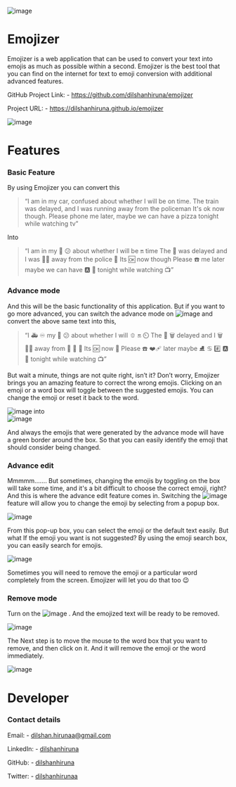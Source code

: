 ![image](https://user-images.githubusercontent.com/67839176/154834152-a1fff744-459b-4d0b-9e8f-98ef89b95cf2.png)
# Emojizer

Emojizer is a web application that can be used to convert your text into emojis as much as possible within a second. Emojizer is the best tool that you can find on the internet for text to emoji conversion with additional advanced features.

GitHub Project Link: - https://github.com/dilshanhiruna/emojizer

Project URL: - https://dilshanhiruna.github.io/emojizer


![image](https://user-images.githubusercontent.com/67839176/154834327-9941bd88-289f-4d50-a7c5-f7909925a5a9.png)

# Features
### Basic Feature
By using Emojizer you can convert this 

> “I am in my car, confused about whether I will be on time. The train was delayed, and I was running away from the policeman It's ok now though. Please phone me later, maybe we can have a pizza tonight while watching tv” 

Into

> “I am in my 🚗 😕 about whether I will be 🔛 time The 🚋 was delayed and I was 🏃‍♂️ away from the police 👨 Its 🆗 now though Please ☎️ me later maybe we can have 🅰️ 🍕 tonight while watching 📺”


### Advance mode
And this will be the basic functionality of this application. But if you want to go more advanced, you can switch the advance mode on ![image](https://user-images.githubusercontent.com/67839176/154834279-a33fe381-1445-49bc-a8eb-136c1a04cb9f.png) and convert the above same text into this,

> “I 🚑 ♾️ my 🚗 😕 about whether I will 🫑 🔛 ⏲️ The 🚋 🗑️ delayed and I 🗑️ 🏃‍♂️ away from 🤘 🚓 👨 Its 🆗 now 💭 Please ☎️ ❤️‍🩹 later maybe ⛸️ ♋ #️⃣ 🅰️ 🍕 tonight while watching 📺”


But wait a minute, things are not quite right, isn’t it? Don’t worry, Emojizer brings you an amazing feature to correct the wrong emojis. Clicking on an emoji or a word box will toggle between the suggested emojis. You can change the emoji or reset it back to the word.

![image](https://user-images.githubusercontent.com/67839176/154834247-2e8702ea-342e-4bdf-91f0-4fe4e8172004.png)
      into	    
![image](https://user-images.githubusercontent.com/67839176/154834254-a05ce16b-cbdc-4b7d-a124-cc43bc21e3e7.png)


And always the emojis that were generated by the advance mode will have a green border around the box. So that you can easily identify the emoji that should consider being changed.

### Advance edit 
Mmmmm……. But sometimes, changing the emojis by toggling on the box will take some time, and it's a bit difficult to choose the correct emoji, right? And this is where the advance edit feature comes in. Switching the  ![image](https://user-images.githubusercontent.com/67839176/154834351-f8152adc-3e53-4da6-b18f-1470e2e199f2.png)  feature will allow you to change the emoji by selecting from a popup box.

![image](https://user-images.githubusercontent.com/67839176/154834360-9ea69e81-2722-4ed0-98b8-6ddf20efc95f.png)

 
From this pop-up box, you can select the emoji or the default text easily.
But what If the emoji you want is not suggested? By using the emoji search box, you can easily search for emojis.

![image](https://user-images.githubusercontent.com/67839176/154834364-53755e23-7f6f-4905-a9f0-cce1669a7e1a.png)


Sometimes you will need to remove the emoji or a particular word completely from the screen. Emojizer will let you do that too 😉





### Remove mode
Turn on the ![image](https://user-images.githubusercontent.com/67839176/154834369-12a17d36-bcf7-4a86-a32e-0eb88d20c453.png)  . And the emojized text will be ready to be removed.

![image](https://user-images.githubusercontent.com/67839176/154834374-30cc1ae5-8a57-483d-a0c9-c38e45875f6f.png)
 

The Next step is to move the mouse to the word box that you want to remove, and then click on it. And it will remove the emoji or the word immediately.

   
![image](https://user-images.githubusercontent.com/67839176/154834376-9e9fb99f-8beb-4195-8823-210cad379b58.png)


# Developer

### Contact details

Email: - dilshan.hirunaa@gmail.com

LinkedIn: - [dilshanhiruna](https://www.linkedin.com/in/dilshanhiruna/)

GitHub: - [dilshanhiruna](https://github.com/dilshanhiruna/HotelManagementSystem)

Twitter: - [dilshanhirunaa](https://twitter.com/dilshanhirunaa)


